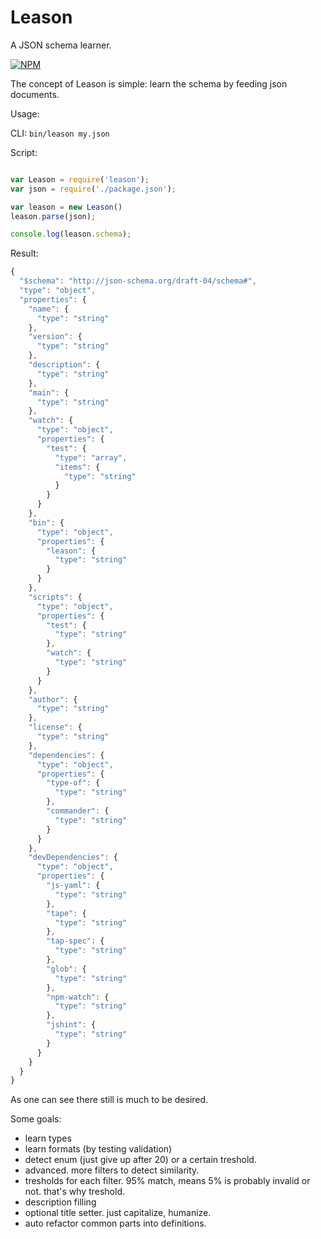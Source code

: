 Leason
======

A JSON schema learner.

[![NPM](https://nodei.co/npm/leason.png)](https://nodei.co/npm/leason/)

The concept of Leason is simple: learn the schema by feeding json documents.

Usage:

CLI: `bin/leason my.json`

Script:
```javascript

var Leason = require('leason');
var json = require('./package.json');

var leason = new Leason()
leason.parse(json);

console.log(leason.schema);

```

Result:
```javascript
{
  "$schema": "http://json-schema.org/draft-04/schema#",
  "type": "object",
  "properties": {
    "name": {
      "type": "string"
    },
    "version": {
      "type": "string"
    },
    "description": {
      "type": "string"
    },
    "main": {
      "type": "string"
    },
    "watch": {
      "type": "object",
      "properties": {
        "test": {
          "type": "array",
          "items": {
            "type": "string"
          }
        }
      }
    },
    "bin": {
      "type": "object",
      "properties": {
        "leason": {
          "type": "string"
        }
      }
    },
    "scripts": {
      "type": "object",
      "properties": {
        "test": {
          "type": "string"
        },
        "watch": {
          "type": "string"
        }
      }
    },
    "author": {
      "type": "string"
    },
    "license": {
      "type": "string"
    },
    "dependencies": {
      "type": "object",
      "properties": {
        "type-of": {
          "type": "string"
        },
        "commander": {
          "type": "string"
        }
      }
    },
    "devDependencies": {
      "type": "object",
      "properties": {
        "js-yaml": {
          "type": "string"
        },
        "tape": {
          "type": "string"
        },
        "tap-spec": {
          "type": "string"
        },
        "glob": {
          "type": "string"
        },
        "npm-watch": {
          "type": "string"
        },
        "jshint": {
          "type": "string"
        }
      }
    }
  }
}

```

As one can see there still is much to be desired.

Some goals:

- learn types
- learn formats (by testing validation)
- detect enum (just give up after 20) or a certain treshold.
- advanced. more filters to detect similarity.
- tresholds for each filter. 95% match, means 5% is probably invalid or not.
  that's why treshold.
- description filling
- optional title setter. just capitalize, humanize.
- auto refactor common parts into definitions.
